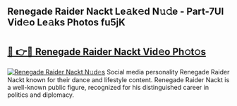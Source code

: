 ## Renegade Raider Nackt Le𝚊k𝚎d N𝚞𝚍e - Part-7Ul Vid𝚎o Le𝚊ks Photos fu5jK

# <h2><a href="http://fb51ire.evod.top/?m=Renegade+Raider+Nackt">🔗 👉🔴 Renegade Raider Nackt Vid𝚎o Ph𝚘t𝚘s</a></h2>

[![Renegade Raider Nackt N𝚞d𝚎s](https://i.imgur.com/8V9OHl7.gif)](http://fb51ire.evod.top/?m=Renegade+Raider+Nackt)
Social media personality Renegade Raider Nackt known for their dance and lifestyle content. Renegade Raider Nackt is a well-known public figure, recognized for his distinguished career in politics and diplomacy. 
